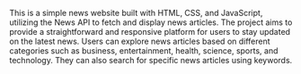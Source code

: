 This is a simple news website built with HTML, CSS, and JavaScript, utilizing the News API to fetch and display news articles. The project aims to provide a straightforward and responsive platform for users to stay updated on the latest news. Users can explore news articles based on different categories such as business, entertainment, health, science, sports, and technology.
They can also search for specific news articles using keywords.

